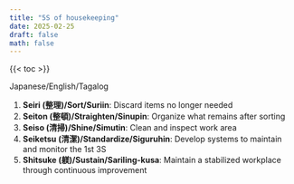 ```yaml
---
title: "5S of housekeeping"
date: 2025-02-25
draft: false
math: false
---
```


{{< toc >}}

Japanese/English/Tagalog

1. **Seiri (整理)/Sort/Suriin**: Discard items no longer needed
2. **Seiton (整頓)/Straighten/Sinupin**: Organize what remains after sorting
3. **Seiso (清掃)/Shine/Simutin**: Clean and inspect work area
4. **Seiketsu (清潔)/Standardize/Siguruhin**: Develop systems to maintain and
   monitor the 1st 3S
5. **Shitsuke (躾)/Sustain/Sariling-kusa**: Maintain a stabilized workplace
   through continuous improvement
